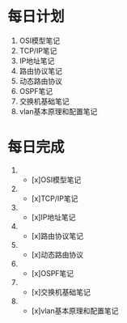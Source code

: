# 每日计划

1. OSI模型笔记
2. TCP/IP笔记
3. IP地址笔记
4. 路由协议笔记
5. 动态路由协议
6. OSPF笔记
7. 交换机基础笔记
8. vlan基本原理和配置笔记

# 每日完成

1. - [x]OSI模型笔记 
2. - [x]TCP/IP笔记
3. - [x]IP地址笔记
4. - [x]路由协议笔记
5. - [x]动态路由协议
6. - [x]OSPF笔记
7. - [x]交换机基础笔记
8. - [x]vlan基本原理和配置笔记







